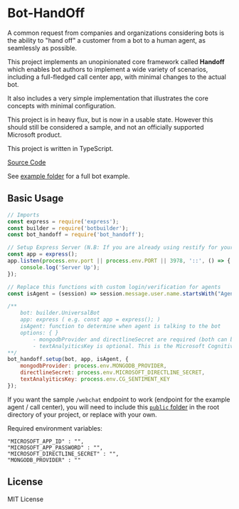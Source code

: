 # Bot-HandOff

A common request from companies and organizations considering bots is the ability to "hand off" a customer from a bot to a human agent, as seamlessly as possible.

This project implements an unopinionated core framework called **Handoff** which enables bot authors to implement a wide variety of scenarios, including a full-fledged call center app, with minimal changes to the actual bot.

It also includes a very simple implementation that illustrates the core concepts with minimal configuration.

This project is in heavy flux, but is now in a usable state. However this should still be considered a sample, and not an officially supported Microsoft product.

This project is written in TypeScript.

[Source Code](https://github.com/liliankasem/Bot-HandOff/tree/v.1.0.0)

See [example folder](https://github.com/liliankasem/Bot-HandOff/tree/v.1.0.0/example) for a full bot example.

## Basic Usage

```javascript
// Imports
const express = require('express');
const builder = require('botbuilder');
const bot_handoff = require('bot_handoff');

// Setup Express Server (N.B: If you are already using restify for your bot, you will need replace it with an express server)
const app = express();
app.listen(process.env.port || process.env.PORT || 3978, '::', () => {
    console.log('Server Up');
});

// Replace this functions with custom login/verification for agents
const isAgent = (session) => session.message.user.name.startsWith("Agent");

/**
    bot: builder.UniversalBot
    app: express ( e.g. const app = express(); )
    isAgent: function to determine when agent is talking to the bot
    options: { }
        - mongodbProvider and directlineSecret are required (both can be left out of setup options if provided in environment variables.)
        - textAnalyiticsKey is optional. This is the Microsoft Cognitive Services Text Analytics key. Providing this value will result in running sentiment analysis on all user text, saving the sentiment score to the transcript in mongodb.
**/
bot_handoff.setup(bot, app, isAgent, {
    mongodbProvider: process.env.MONGODB_PROVIDER,
    directlineSecret: process.env.MICROSOFT_DIRECTLINE_SECRET,
    textAnalyiticsKey: process.env.CG_SENTIMENT_KEY
});

```

If you want the sample `/webchat` endpoint to work (endpoint for the example agent / call center), you will need to include this [`public` folder](https://github.com/liliankasem/Bot-HandOff/tree/v.1.0.0/example/public) in the root directory of your project, or replace with your own.

Required environment variables:
```
"MICROSOFT_APP_ID" : "",
"MICROSOFT_APP_PASSWORD" : "",
"MICROSOFT_DIRECTLINE_SECRET" : "",
"MONGODB_PROVIDER" : ""      
```

## License

MIT License